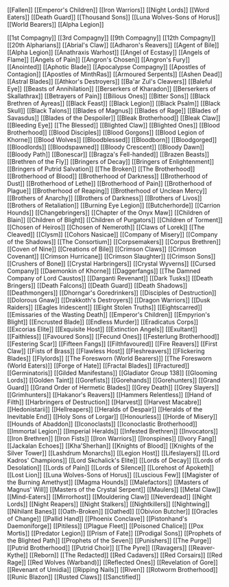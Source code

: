[[Fallen]]
[[Emperor's Children]]
[[Iron Warriors]]
[[Night Lords]]
[[Word Eaters]]
[[Death Guard]]
[[Thousand Sons]]
[[Luna Wolves-Sons of Horus]]
[[World Bearers]]
[[Alpha Legion]]






[[1st Compagny]]
[[3rd Compagny]]
[[9th Compagny]]
[[12th Compagny]]
[[20th Alpharians]]
[[Abrial's Claw]]
[[Adharon's Reavers]]
[[Agent of Bile]]
[[Alpha Legion]]
[[Anathraxis Warhost]]
[[Angel of Ecstasy]]
[[Angels of Flame]]
[[Angels of Pain]]
[[Angron's Chosen]]
[[Angron's Fury]]
[[Anointed]]
[[Aphotic Blade]]
[[Apocalypse Compagny]]
[[Apostles of Contagion]]
[[Apostles of MinthRas]]
[[Armoured Serpents]]
[[Ashen Dead]]
[[Astral Blades]]
[[Athkor's Destroyers]]
[[Ba'ar Zul's Cleavers]]
[[Baleful Eye]]
[[Beasts of Annihilation]]
[[Berserkers of Kharadon]]
[[Berserkers of Skallathrax]]
[[Betrayers of Pain]]
[[Bilious Ones]]
[[Bitter Sons]]
[[Black Brethren of Ayreas]]
[[Black Feast]]
[[Black Legion]]
[[Black Psalm]]
[[Black Skull]]
[[Black Talons]]
[[Blades of Magnus]]
[[Blades of Rage]]
[[Blades of Savasdus]]
[[Blades of the Despoiler]]
[[Bleak Brotherhood]]
[[Bleak Claw]]
[[Bleeding Eye]]
[[The Blessed]]
[[Blighted Claw]]
[[Blighted Ones]]
[[Blood Brotherhood]]
[[Blood Disciples]]
[[Blood Gorgons]]
[[Blood Legion of Khorne]]
[[Blood Wolves]]
[[Bloodblessed]]
[[Bloodborn]]
[[Bloodgorged]]
[[Bloodlords]]
[[Bloodspawned]]
[[Bloody Crescent]]
[[Bloody Dawn]]
[[Bloody Path]]
[[Bonescar]]
[[Bragza's Fell-handed]]
[[Brazen Beasts]]
[[Brethren of the Fly]]
[[Bringers of Decay]]
[[Bringers of Enlightenment]]
[[Bringers of Putrid Salvation]]
[[The Broken]]
[[The Brotherhood]]
[[Brotherhood of Blood]]
[[Brotherhood of Darkness]]
[[Brotherhood of Dust]]
[[Brotherhood of Lethe]]
[[Brotherhood of Pain]]
[[Brotherhood of Plague]]
[[Brotherhood of Reaping]]
[[Brotherhood of Unclean Mercy]]
[[Brothers of Anarchy]]
[[Brothers of Darkness]]
[[Brothers of Livos]]
[[Brothers of Retaliation]]
[[Burning Eye Legion]]
[[Butcherhorde]]
[[Carrion Hounds]]
[[Changebringers]]
[[Chapter of the Onyx Maw]]
[[Children of Blain]]
[[Children of Blight]]
[[Children of Purgators]]
[[Children of Torment]]
[[Chosen of Heiros]]
[[Chosen of Nemeroth]]
[[Claws of Lorek]]
[[The Cleaved]]
[[Clysm]]
[[Cohors Nasicae]]
[[Company of Misery]]
[[Company of the Shadows]]
[[The Consortium]]
[[Corpsemakers]]
[[Corpus Brethren]]
[[Coven of Nine]]
[[Creations of Bile]]
[[Crimson Claws]]
[[Crimson Covenant]]
[[Crimson Hurricane]]
[[Crimson Slaughter]]
[[Crimson Sons]]
[[Crushers of Bone]]
[[Crystal Harbringers]]
[[Crystal Wyverns]]
[[Cursed Company]]
[[Daemonkin of Khorne]]
[[Daggerfangs]]
[[The Damned Company of Lord Caustos]]
[[Darganti Revenant]]
[[Dark Tusks]]
[[Death Bringers]]
[[Death Falcons]]
[[Death Guard]]
[[Death Shadows]]
[[Deathmongers]]
[[Dhorngar's Goredrinkers]]
[[Disciples of Destruction]]
[[Dolorous Gnaw]]
[[Drakkoth's Destroyers]]
[[Dragon Warriors]]
[[Dusk Raiders]]
[[Eagles Iridescent]]
[[Eight Stolen Truths]]
[[Eightscarred]]
[[Emissaries of the Wasting Death]]
[[Emperor's Children]]
[[Empyrion's Blight]]
[[Encrusted Blade]]
[[Endless Murder]]
[[Eradicatus Corps]]
[[Excorias Elite]]
[[Exquisite Host]]
[[Extinction Angels]]
[[Exultant]]
[[Faithless]]
[[Favoured Sons]]
[[Fecund Ones]]
[[Festerlung Brotherhood]]
[[Festering Scar]]
[[Fifteen Fangs]]
[[Filthfavoured]]
[[Fire Reavers]]
[[First Claw]]
[[Fists of Brass]]
[[Flawless Host]]
[[Fleshreavers]]
[[Flickering Blades]]
[[Flylords]]
[[The Foresworn (World Bearers)]] 
[[The Foresworn (World Eaters)]]
[[Forge of Hate]]
[[Fractal Blades]]
[[Fractured]]
[[Germinatoris]]
[[Gilded Manifestans]]
[[Gladiator Group 138]]
[[Glooming Lords]]
[[Golden Taint]]
[[Gorefists]]
[[Gorehands]]
[[Gorehunters]]
[[Grand Guard]]
[[Grand Order of Hermetic Blades]]
[[Grey Death]]
[[Grey Slayers]]
[[Grimhunters]]
[[Hakanor's Reavers]]
[[Hammers Relentless]]
[[Hand of Filth]]
[[Harbringers of Destruction]]
[[Harvest]]
[[Harvest Macabre]]
[[Hedonistarii]]
[[Hellreapers]]
[[Heralds of Despair]]
[[Heralds of the Inevitable End]]
[[Holy Sons of Lorgar]]
[[Honourless]]
[[Horde of Misery]]
[[Hounds of Abaddon]]
[[Iconoclasts]]
[[Iconoclastic Brotherhood]]
[[Immortal Legion]]
[[Imperial Heralds]]
[[Infested Brethren]]
[[Invocators]]
[[Iron Brethren]]
[[Iron Fists]]
[[Iron Warriors]]
[[Ironspines]]
[[Ivory Fang]]
[[Jackalan Echoes]]
[[Kha'Sherhan]]
[[Knights of Blood]]
[[Knights of the Silver Tower]]
[[Lashdrum Monarchs]]
[[Legion Host]]
[[Lifeslayers]]
[[Lord Kadros' Champions]]
[[Lord Skchalick's Elite]]
[[Lords of Decay]]
[[Lords of Desolation]]
[[Lords of Pain]]
[[Lords of Silence]]
[[Lorehost of Apoketh]]
[[Lost Lion]]
[[Luna Wolves-Sons of Horus]]
[[Luscious Few]]
[[Magister of the Burning Amethyst]]
[[Magma Hounds]]
[[Malefactors]]
[[Masters of Magnus' Will]]
[[Masters of the Crystal Serpent]]
[[Maulers]]
[[Metal Claw]]
[[Mind-Eaters]]
[[Mirrorhost]]
[[Mouldering Claw]]
[[Neverdead]]
[[Night Lords]]
[[Night Reapers]]
[[Night Stalkers]]
[[Nightkillers]]
[[Nightwing]]
[[Nihilant Banes]]
[[Oath-Broken]]
[[Oathed]]
[[Obivion Butcher]]
[[Oracles of Change]]
[[Pallid Hand]]
[[Phoenix Conclave]]
[[Pistonhand's Daemoniforge]]
[[Pitiless]]
[[Plague Fleet]]
[[Poisoned Chalice]]
[[Pox Mortis]]
[[Predator Legion]]
[[Prism of Fate]]
[[Prodigal Sons]]
[[Prophets of the Blighted Path]]
[[Prophets of the Seven]]
[[Punishers]]
[[The Purge]]
[[Putrid Brotherhood]]
[[Putrid Choir]]
[[The Pyre]]
[[Ravagers]]
[[Reaver-Kythe]]
[[Reborn]]
[[The Redacted]]
[[Red Cadavers]]
[[Red Corsairs]]
[[Red Rage]]
[[Red Wolves (Warband)]]
[[Reflected Ones]]
[[Revelation of Gore]]
[[Revenant of Umidia]]
[[Ripping Nails]]
[[Riven]]
[[Rotworm Brotherhood]]
[[Runic Blazon]]
[[Rusted Claws]]
[[Sanctified]]